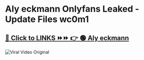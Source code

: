 
 # Aly eckmann Onlyfans Leaked - Update Files wc0m1

## <h2><a href="https://clipsfans.com/Aly_eckmann&ref=git">🔗 Click to LINKS ⏩⏩ 👉 🟢 Aly eckmann </a></h2>

<a href="https://clipsfans.com/Aly_eckmann&ref=git" rel="nofollow" data-target="animated-image.originalLink"><img src="https://i.ibb.co.com/xMMVF88/686577567.gif" alt="Viral Video Original" style="max-width: 100%; display: inline-block;" data-target="animated-image.originalImage"></a>

